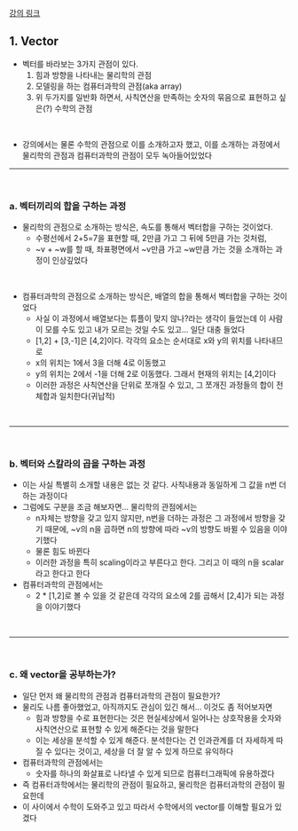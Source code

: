 
[강의 링크](https://www.youtube.com/watch?v=fNk_zzaMoSs&list=PLZHQObOWTQDPD3MizzM2xVFitgF8hE_ab&index=1&ab_channel=3Blue1Brown)

## 1. Vector
* 벡터를 바라보는 3가지 관점이 있다.
  1. 힘과 방향을 나타내는 물리학의 관점
  2. 모델링을 하는 컴퓨터과학의 관점(aka array)
  3. 위 두가지를 일반화 하면서, 사칙연산을 만족하는 숫자의 묶음으로 표현하고 싶은(?) 수학의 관점

&nbsp;

* 강의에서는 물론 수학의 관점으로 이를 소개하고자 했고, 이를 소개하는 과정에서 물리학의 관점과 컴퓨터과학의 관점이 모두 녹아들어있었다

---

&nbsp;

### a. 벡터끼리의 합을 구하는 과정
  * 물리학의 관점으로 소개하는 방식은, 속도를 통해서 벡터합을 구하는 것이었다.
    * 수평선에서 2+5=7을 표현할 때, 2만큼 가고 그 뒤에 5만큼 가는 것처럼,
    * ~v + ~w를 할 때, 좌표평면에서 ~v만큼 가고 ~w만큼 가는 것을 소개하는 과정이 인상깊었다

  &nbsp;

  * 컴퓨터과학의 관점으로 소개하는 방식은, 배열의 합을 통해서 벡터합을 구하는 것이었다
    * 사실 이 과정에서 배열보다는 튜플이 맞지 않나?라는 생각이 들었는데 이 사람이 모를 수도 있고 내가 모르는 것일 수도 있고... 일단 대충 들었다
    * [1,2] + [3,-1]은 [4,2]이다. 각각의 요소는 순서대로 x와 y의 위치를 나타내므로
    * x의 위치는 1에서 3을 더해 4로 이동했고
    * y의 위치는 2에서 -1을 더해 2로 이동했다. 그래서 현재의 위치는 [4,2]이다
    * 이러한 과정은 사칙연산을 단위로 쪼개질 수 있고, 그 쪼개진 과정들의 합이 전체합과 일치한다(귀납적)

&nbsp;

---

&nbsp;

### b. 벡터와 스칼라의 곱을 구하는 과정
  * 이는 사실 특별히 소개할 내용은 없는 것 같다. 사칙내용과 동일하게 그 값을 n번 더하는 과정이다
  * 그럼에도 구분을 조금 해보자면... 물리학의 관점에서는
    * n자체는 방향을 갖고 있지 않지만, n번을 더하는 과정은 그 과정에서 방향을 갖기 때문에, ~v의 n을 곱하면 n의 방향에 따라 ~v의 방향도 바뀔 수 있음을 이야기했다
    * 물론 힘도 바뀐다
    * 이러한 과정을 특히 scaling이라고 부른다고 한다. 그리고 이 때의 n을 scalar라고 한다고 한다
  * 컴퓨터과학의 관점에서는
    * 2 * [1,2]로 볼 수 있을 것 같은데 각각의 요소에 2를 곱해서 [2,4]가 되는 과정을 이야기했다


&nbsp;

---

&nbsp;

### c. 왜 vector을 공부하는가?
  * 일단 먼저 왜 물리학의 관점과 컴퓨터과학의 관점이 필요한가?
  * 물리도 나름 좋아했었고, 아직까지도 관심이 있긴 해서... 이것도 좀 적어보자면
    * 힘과 방향을 수로 표현한다는 것은 현실세상에서 일어나는 상호작용을 숫자와 사칙연산으로 표현할 수 있게 해준다는 것을 말한다
    * 이는 세상을 분석할 수 있게 해준다. 분석한다는 건 인과관계를 더 자세하게 따질 수 있다는 것이고, 세상을 더 잘 알 수 있게 하므로 유익하다
  * 컴퓨터과학의 관점에서는
    * 숫자를 하나의 화살표로 나타낼 수 있게 되므로 컴퓨터그래픽에 유용하겠다
  * 즉 컴퓨터과학에서는 물리학의 관점이 필요하고, 물리학은 컴퓨터과학의 관점이 필요한데
  * 이 사이에서 수학이 도와주고 있고 따라서 수학에서의 vector를 이해할 필요가 있겠다
